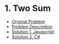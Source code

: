 # 1. Two Sum

- [Original Problem](https://leetcode.com/problems/add-two-numbers/description/)
- [Problem Description](description)
- [Solution 1. Javascript](solution-1-javascript)
- [Solution 2. C#](solution-2-csharp)